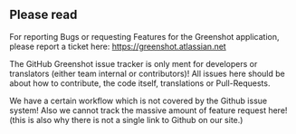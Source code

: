 ## Please read

For reporting Bugs or requesting Features for the Greenshot application, please report a ticket here: https://greenshot.atlassian.net

The GitHub Greenshot issue tracker is only ment for developers or translators (either team internal or contributors)!
All issues here should be about how to contribute, the code itself, translations or Pull-Requests.

We have a certain workflow which is not covered by the Github issue system!
Also we cannot track the massive amount of feature request here!
(this is also why there is not a single link to Github on our site.)
